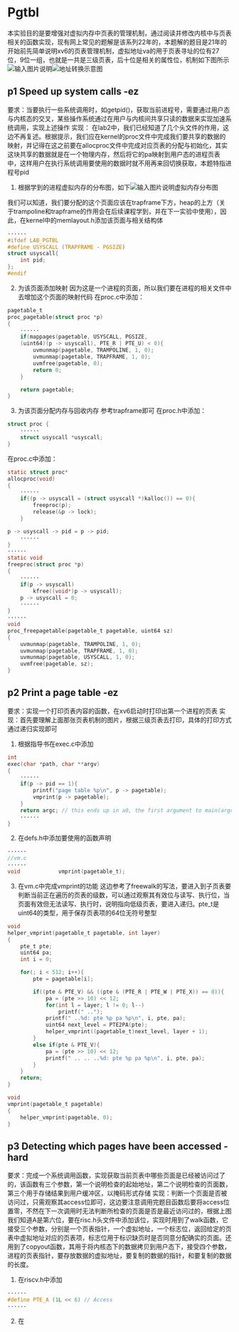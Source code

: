 # Pgtbl
本实验目的是要增强对虚拟内存中页表的管理机制，通过阅读并修改内核中与页表相关的函数实现，现有网上常见的题解是该系列22年的，本题解的题目是21年的
开始前先简单说明xv6的页表管理机制，虚拟地址va的用于页表寻址的位有27位，9位一组，也就是一共是三级页表，后十位是相关的属性位，机制如下图所示![输入图片说明](/imgs/2025-08-13/UZqIRcUFSskBQSV4.png)![地址转换](https://i-blog.csdnimg.cn/blog_migrate/3d49e116164758cd91e905c366296286.png)示意图
## p1 Speed up system calls -ez
要求：当要执行一些系统调用时，如getpid()，获取当前进程号，需要通过用户态与内核态的交叉，某些操作系统通过在用户与内核间共享只读的数据来实现加速系统调用，实现上述操作
实现：
在lab2中，我们已经知道了几个头文件的作用，这边不再复述。根据提示，我们应在kernel的proc文件中完成我们要共享的数据的映射，并记得在这之前要在allocproc文件中完成对应页表的分配与初始化，其实这块共享的数据就是在一个物理内存，然后将它的pa映射到用户态的进程页表中，这样用户在执行系统调用要使用的数据时就不用再来回切换获取，本题特指进程号pid
1. 根据学到的进程虚拟内存的分布图，如下![输入图片说明](/imgs/2025-08-14/uw4sKHFW0Mjb4Dhp.png)虚拟内存分布图

我们可以知道，我们要分配的这个页面应该在trapframe下方，heap的上方（关于trampoline和trapframe的作用会在后续课程学到，并在下一实验中使用），因此，在kernel中的memlayout.h添加该页面与相关结构体
```c
······
#ifdef LAB_PGTBL
#define USYSCALL (TRAPFRAME - PGSIZE)
struct usyscall{
	int pid;
};
#endif
```
2. 为该页面添加映射
因为这是一个进程的页面，所以我们要在进程的相关文件中去增加这个页面的映射代码
在proc.c中添加：
```c
pagetable_t
proc_pagetable(struct proc *p)
{
	······
	if(mappages(pagetable, USYSCALL, PGSIZE,
	(uint64)(p -> usyscall), PTE_R | PTE_U) < 0){
		uvmunmap(pagetable, TRAMPOLINE, 1, 0);
		uvmunmap(pagetable, TRAPFRAME, 1, 0);
		uvmfree(pagetable, 0);
		return 0;
	}

	return pagetable;
}
```
3. 为该页面分配内存与回收内存
参考trapframe即可
在proc.h中添加：
```c
struct proc {
	······
	struct usyscall *usyscall;
}
```
在proc.c中添加：
```c
static struct proc*
allocproc(void)
{
	······
	if((p -> usyscall = (struct usyscall *)kalloc()) == 0){
		freeproc(p);
		release(&p -> lock);
	}

p -> usyscall -> pid = p -> pid;
	······
}
······
static void
freeproc(struct proc *p)
{
	······
	if(p -> usyscall)
		kfree((void*)p -> usyscall);
	p -> usyscall = 0;
	······
}
······
void
proc_freepagetable(pagetable_t pagetable, uint64 sz)
{
	uvmunmap(pagetable, TRAMPOLINE, 1, 0);
	uvmunmap(pagetable, TRAPFRAME, 1, 0);
	uvmunmap(pagetable, USYSCALL, 1, 0);
	uvmfree(pagetable, sz);
}
```
## p2 Print a page table -ez
要求：实现一个打印页表内容的函数，在xv6启动时打印出第一个进程的页表
实现：首先要理解上面那张页表机制的图片，根据三级页表去打印，具体的打印方式通过递归实现即可
1. 根据指导书在exec.c中添加
```c
int
exec(char *path, char **argv)
{
	······
	if(p -> pid == 1){
		printf("page table %p\n", p -> pagetable);
		vmprint(p -> pagetable);
	}
	return argc; // this ends up in a0, the first argument to main(argc, argv)
	······
}
```
2. 在defs.h中添加要使用的函数声明
```c
······
//vm.c
······
void			vmprint(pagetable_t);
```
3. 在vm.c中完成vmprint的功能
这边参考了freewalk的写法，要进入到子页表要判断当前正在遍历的页表的级数，可以通过观察其有效位与读写、执行位，当页面有效但无法读写、执行时，说明指向低级页表，要进入递归。pte_t是uint64的类型，用于保存页表项的64位无符号整型
```c
void
helper_vmprint(pagetable_t pagetable, int layer)
{
    pte_t pte;
    uint64 pa;
    int i = 0;

    for(; i < 512; i++){
        pte = pagetable[i];

        if((pte & PTE_V) && ((pte & (PTE_R | PTE_W | PTE_X)) == 0)){
            pa = (pte >> 10) << 12;
            for(int l = layer; l != 0; l--)
                printf(" ..");
            printf(" ..%d: pte %p pa %p\n", i, pte, pa);
            uint64 next_level = PTE2PA(pte);
            helper_vmprint((pagetable_t)next_level, layer + 1);
        }
        else if(pte & PTE_V){
            pa = (pte >> 10) << 12;
            printf(" .. .. ..%d: pte %p pa %p\n", i, pte, pa);
        }
    }
    return;
}

void
vmprint(pagetable_t pagetable)
{
    helper_vmprint(pagetable, 0);
}
```
## p3 Detecting which pages have been accessed -hard
要求：完成一个系统调用函数，实现获取当前页表中哪些页面是已经被访问过了的，该函数有三个参数，第一个说明检查的起始地址，第二个说明检查的页面数，第三个用于存储结果到用户缓冲区，以掩码形式存储
实现：判断一个页面是否被访问过，只需观察其access位即可，这边要注意调用完题目函数后要将access位置零，不然在下一次调用时无法判断所检查的页面是否是最近访问过的，根据上图我们知道A是第六位，要在risc.h头文件中添加该位，实现时用到了walk函数，它接受三个参数，分别是一个页表指针，一个虚拟地址，一个标志位，返回给定的页表中虚拟地址对应的页表项，标志位用于标识缺页时是否同意分配确实的页面。还用到了copyout函数，其用于将内核态下的数据拷贝到用户态下，接受四个参数，进程的页表指针，要存放数据的虚拟地址，要复制的数据的指针，和要复制的数据的长度。
1. 在riscv.h中添加
```c
······
#define PTE_A (1L << 6) // Access
······
```
2. 在
<!--stackedit_data:
eyJoaXN0b3J5IjpbMTA4NjgyMTk4NywtMTE0NTIyODA5OCwtMz
Q3NjQyMTI3LC04MzcyMDMxNzIsMTg4MzE5ODkxLC05NjQ5NjE0
ODYsLTE0Mzg5MTY3MjMsMTE2MTAzODEyMiwtMTE4MzQ0LC0yMT
QzMTgyMzE4LDI2MDk3MTczLC0xOTI0MDkxNTAyLC04Njc4NDE3
MTEsNDA1MjM2ODE4XX0=
-->